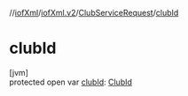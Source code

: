 //[iofXml](../../../index.md)/[iofXml.v2](../index.md)/[ClubServiceRequest](index.md)/[clubId](club-id.md)

# clubId

[jvm]\
protected open var [clubId](club-id.md): [ClubId](../-club-id/index.md)
